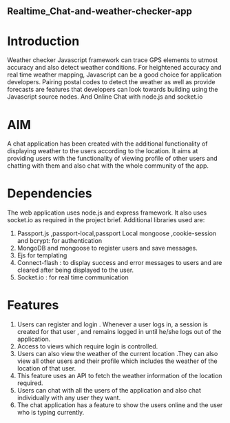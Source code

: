 ## Realtime_Chat-and-weather-checker-app

# Introduction

Weather checker
Javascript framework can trace GPS elements to utmost accuracy and also detect weather conditions. For heightened accuracy and real time weather mapping, Javascript can be a good choice for application developers. Pairing postal codes to detect the weather as well as provide forecasts are features that developers can look towards building using the Javascript source nodes. And Online Chat with node.js and socket.io

# AIM 
A chat application has been created with the additional functionality of displaying weather to the users according to the location. It aims at providing users with the functionality of viewing profile of other users and chatting with them and also chat with the whole community of the app.

# Dependencies
The web application uses node.js and express framework. It  also uses socket.io as required in the project brief. Additional libraries used are:
1. Passport.js ,passport-local,passport Local mongoose ,cookie-session and bcrypt: for authentication
2. MongoDB and mongoose to register users and save messages.
3. Ejs for templating
4. Connect-flash : to display success and error messages to users and are cleared after being displayed to the user.
5. Socket.io : for real time communication

# Features
1. Users can register and login . Whenever a user logs in, a session is created for that user , and remains logged in until he/she logs out of the application.
2. Access to views which require login  is controlled.
3. Users can also view the weather of the current location .They can also view all other users and their profile which includes the weather of the location of that user.
4. This feature uses an API to fetch the weather information of the location required.
5. Users can chat with all the users of the application and also chat individually with any user they want.
6. The chat application has a feature to show the users online and the user who is typing currently.



